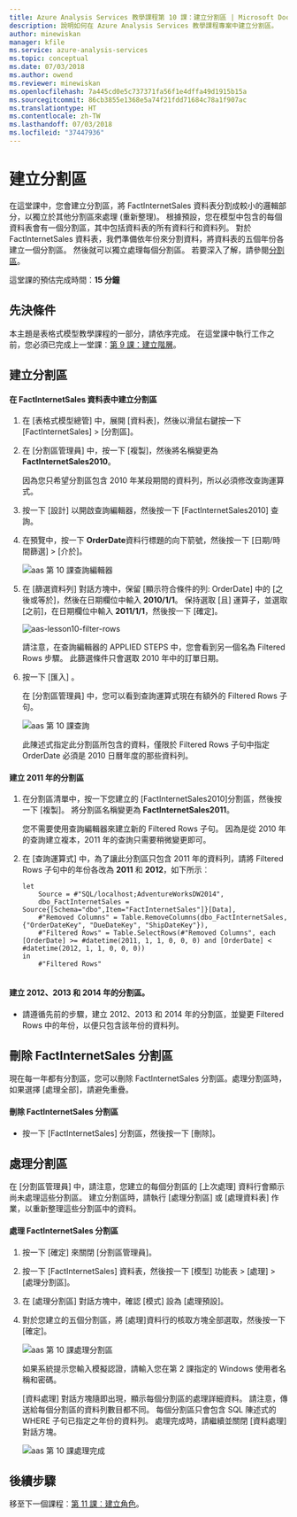 ```yaml
---
title: Azure Analysis Services 教學課程第 10 課：建立分割區 | Microsoft Docs
description: 說明如何在 Azure Analysis Services 教學課程專案中建立分割區。
author: minewiskan
manager: kfile
ms.service: azure-analysis-services
ms.topic: conceptual
ms.date: 07/03/2018
ms.author: owend
ms.reviewer: minewiskan
ms.openlocfilehash: 7a445cd0e5c737371fa56f1e4dffa49d1915b15a
ms.sourcegitcommit: 86cb3855e1368e5a74f21fdd71684c78a1f907ac
ms.translationtype: HT
ms.contentlocale: zh-TW
ms.lasthandoff: 07/03/2018
ms.locfileid: "37447936"
---
```

# <a name="create-partitions"></a>建立分割區

在這堂課中，您會建立分割區，將 FactInternetSales 資料表分割成較小的邏輯部分，以獨立於其他分割區來處理 (重新整理)。 根據預設，您在模型中包含的每個資料表會有一個分割區，其中包括資料表的所有資料行和資料列。 對於 FactInternetSales 資料表，我們準備依年份來分割資料，將資料表的五個年份各建立一個分割區。 然後就可以獨立處理每個分割區。 若要深入了解，請參閱[分割區](https://docs.microsoft.com/sql/analysis-services/tabular-models/partitions-ssas-tabular)。 
  
這堂課的預估完成時間：**15 分鐘**  
  
## <a name="prerequisites"></a>先決條件  
本主題是表格式模型教學課程的一部分，請依序完成。 在這堂課中執行工作之前，您必須已完成上一堂課︰[第 9 課：建立階層](../tutorials/aas-lesson-9-create-hierarchies.md)。  
  
## <a name="create-partitions"></a>建立分割區  
  
#### <a name="to-create-partitions-in-the-factinternetsales-table"></a>在 FactInternetSales 資料表中建立分割區  
  
1.  在 [表格式模型總管] 中，展開 [資料表]，然後以滑鼠右鍵按一下 [FactInternetSales] > [分割區]。  
  
2.  在 [分割區管理員] 中，按一下 [複製]，然後將名稱變更為 **FactInternetSales2010**。
  
    因為您只希望分割區包含 2010 年某段期間的資料列，所以必須修改查詢運算式。
  
4.  按一下 [設計] 以開啟查詢編輯器，然後按一下 [FactInternetSales2010] 查詢。

5.  在預覽中，按一下 **OrderDate**資料行標題的向下箭號，然後按一下 [日期/時間篩選] > [介於]。

    ![aas 第 10 課查詢編輯器](../tutorials/media/aas-lesson10-query-editor.png)

6.  在 [篩選資料列] 對話方塊中，保留 [顯示符合條件的列: OrderDate] 中的 [之後或等於]，然後在日期欄位中輸入 **2010/1/1**。 保持選取 [且] 運算子，並選取 [之前]，在日期欄位中輸入 **2011/1/1**，然後按一下 [確定]。

    ![aas-lesson10-filter-rows](../tutorials/media/aas-lesson10-filter-rows.png)
    
    請注意，在查詢編輯器的 APPLIED STEPS 中，您會看到另一個名為 Filtered Rows 步驟。 此篩選條件只會選取 2010 年中的訂單日期。

8.  按一下 [匯入] 。

    在 [分割區管理員] 中，您可以看到查詢運算式現在有額外的 Filtered Rows 子句。

    ![aas 第 10 課查詢](../tutorials/media/aas-lesson10-query.png)
  
    此陳述式指定此分割區所包含的資料，僅限於 Filtered Rows 子句中指定 OrderDate 必須是 2010 日曆年度的那些資料列。  
  
  
#### <a name="to-create-a-partition-for-the-2011-year"></a>建立 2011 年的分割區  
  
1.  在分割區清單中，按一下您建立的 [FactInternetSales2010]分割區，然後按一下 [複製]。  將分割區名稱變更為 **FactInternetSales2011**。 

    您不需要使用查詢編輯器來建立新的 Filtered Rows 子句。 因為是從 2010 年的查詢建立複本，2011 年的查詢只需要稍微變更即可。
  
2.  在 [查詢運算式] 中，為了讓此分割區只包含 2011 年的資料列，請將 Filtered Rows 子句中的年份各改為 **2011** 和 **2012**，如下所示︰  
  
    ```  
    let
        Source = #"SQL/localhost;AdventureWorksDW2014",
        dbo_FactInternetSales = Source{[Schema="dbo",Item="FactInternetSales"]}[Data],
        #"Removed Columns" = Table.RemoveColumns(dbo_FactInternetSales,{"OrderDateKey", "DueDateKey", "ShipDateKey"}),
        #"Filtered Rows" = Table.SelectRows(#"Removed Columns", each [OrderDate] >= #datetime(2011, 1, 1, 0, 0, 0) and [OrderDate] < #datetime(2012, 1, 1, 0, 0, 0))
    in
        #"Filtered Rows"
   
    ```  
  
#### <a name="to-create-partitions-for-2012-2013-and-2014"></a>建立 2012、2013 和 2014 年的分割區。  
  
- 請遵循先前的步驟，建立 2012、2013 和 2014 年的分割區，並變更 Filtered Rows 中的年份，以便只包含該年份的資料列。 
  

## <a name="delete-the-factinternetsales-partition"></a>刪除 FactInternetSales 分割區
現在每一年都有分割區，您可以刪除 FactInternetSales 分割區。處理分割區時，如果選擇 [處理全部]，請避免重疊。

#### <a name="to-delete-the-factinternetsales-partition"></a>刪除 FactInternetSales 分割區
-  按一下 [FactInternetSales] 分割區，然後按一下 [刪除]。



## <a name="process-partitions"></a>處理分割區  
在 [分割區管理員] 中，請注意，您建立的每個分割區的 [上次處理] 資料行會顯示尚未處理這些分割區。 建立分割區時，請執行 [處理分割區] 或 [處理資料表] 作業，以重新整理這些分割區中的資料。  
  
#### <a name="to-process-the-factinternetsales-partitions"></a>處理 FactInternetSales 分割區  
  
1.  按一下 [確定] 來關閉 [分割區管理員]。  
  
2.  按一下 [FactInternetSales] 資料表，然後按一下 [模型] 功能表 > [處理] > [處理分割區]。  
  
3.  在 [處理分割區] 對話方塊中，確認 [模式] 設為 [處理預設]。  
  
4.  對於您建立的五個分割區，將 [處理]資料行的核取方塊全部選取，然後按一下 [確定]。  

    ![aas 第 10 課處理分割區](../tutorials/media/aas-lesson10-process-partitions.png)
  
    如果系統提示您輸入模擬認證，請輸入您在第 2 課指定的 Windows 使用者名稱和密碼。  
  
    [資料處理] 對話方塊隨即出現，顯示每個分割區的處理詳細資料。 請注意，傳送給每個分割區的資料列數目都不同。 每個分割區只會包含 SQL 陳述式的 WHERE 子句已指定之年份的資料列。 處理完成時，請繼續並關閉 [資料處理] 對話方塊。  
  
    ![aas 第 10 課處理完成](../tutorials/media/aas-lesson10-process-complete.png)
  
 ## <a name="whats-next"></a>後續步驟
移至下一個課程︰[第 11 課︰建立角色](../tutorials/aas-lesson-11-create-roles.md)。 
